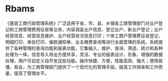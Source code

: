 # Rbams
 《基层工商行政管理系统》广泛适用于省、市、县、乡镇各工商管理部门对业户登记和工商管理费用征收等业务，内容涵盖业户信息、登记业户、新业户登记；业户经营信息、经营信息维护、业户经营状况信息打印；个体工商户管理费征收登记、明细打印、单张打印、催款通知单、业主缴费查询等进行全面管理的系统。系统提供了各种管理的查询功能和报表功能，它集输入、维护、查询、筛选、统计和各种处理为一体，信息导入导出方便共享，灵活、专业的报表设计，形象、增强的数据处理，用户可自定义自开发这些功能。操作快捷、方便，性能高效、强大；使用易懂、易会，为工商管理部门提供了一个现代化的管理手段，提高工作效率和工作质量，提高了管理水平。
